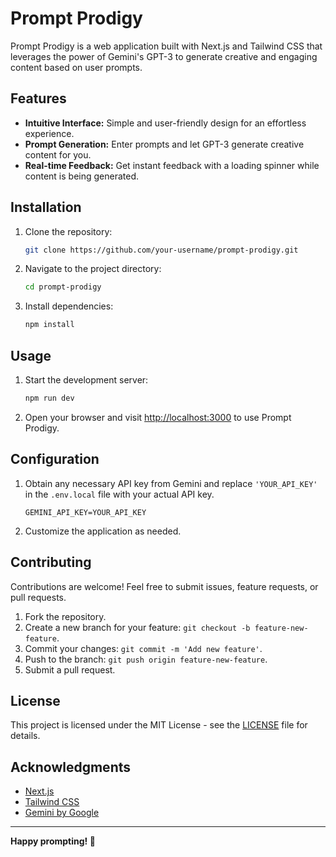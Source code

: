 # Prompt Prodigy

Prompt Prodigy is a web application built with Next.js and Tailwind CSS that leverages the power of Gemini's GPT-3 to generate creative and engaging content based on user prompts.

## Features

- **Intuitive Interface:** Simple and user-friendly design for an effortless experience.
- **Prompt Generation:** Enter prompts and let GPT-3 generate creative content for you.
- **Real-time Feedback:** Get instant feedback with a loading spinner while content is being generated.

## Installation

1. Clone the repository:

   ```bash
   git clone https://github.com/your-username/prompt-prodigy.git
   ```

2. Navigate to the project directory:

   ```bash
   cd prompt-prodigy
   ```

3. Install dependencies:

   ```bash
   npm install
   ```

## Usage

1. Start the development server:

   ```bash
   npm run dev
   ```

2. Open your browser and visit [http://localhost:3000](http://localhost:3000) to use Prompt Prodigy.

## Configuration

1. Obtain any necessary API key from Gemini and replace `'YOUR_API_KEY'` in the `.env.local` file with your actual API key.

   ```env
   GEMINI_API_KEY=YOUR_API_KEY
   ```

2. Customize the application as needed.

## Contributing

Contributions are welcome! Feel free to submit issues, feature requests, or pull requests.

1. Fork the repository.
2. Create a new branch for your feature: `git checkout -b feature-new-feature`.
3. Commit your changes: `git commit -m 'Add new feature'`.
4. Push to the branch: `git push origin feature-new-feature`.
5. Submit a pull request.

## License

This project is licensed under the MIT License - see the [LICENSE](LICENSE) file for details.

## Acknowledgments

- [Next.js](https://nextjs.org/)
- [Tailwind CSS](https://tailwindcss.com/)
- [Gemini by Google](https://github.com/google-research/google-research)

---

**Happy prompting! 🚀**
